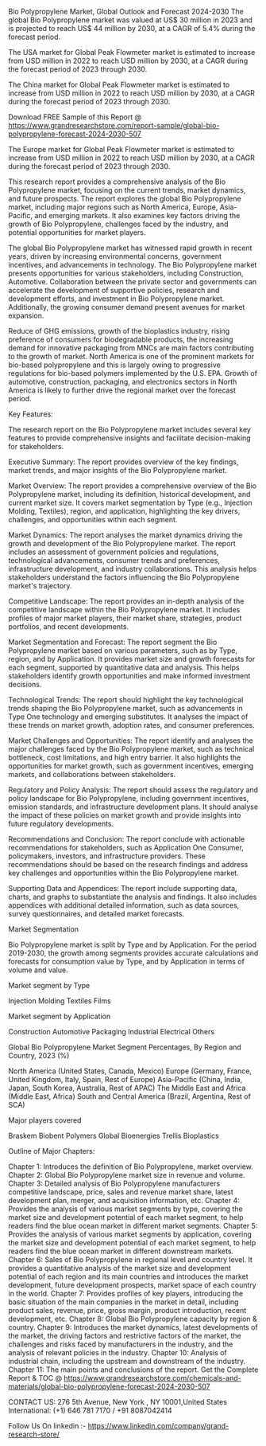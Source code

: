 Bio Polypropylene Market, Global Outlook and Forecast 2024-2030
The global Bio Polypropylene market was valued at US$ 30 million in 2023 and is projected to reach US$ 44 million by 2030, at a CAGR of 5.4% during the forecast period.

The USA market for Global Peak Flowmeter market is estimated to increase from USD million in 2022 to reach USD million by 2030, at a CAGR during the forecast period of 2023 through 2030.

The China market for Global Peak Flowmeter market is estimated to increase from USD million in 2022 to reach USD million by 2030, at a CAGR during the forecast period of 2023 through 2030.

Download FREE Sample of this Report @ https://www.grandresearchstore.com/report-sample/global-bio-polypropylene-forecast-2024-2030-507

The Europe market for Global Peak Flowmeter market is estimated to increase from USD million in 2022 to reach USD million by 2030, at a CAGR during the forecast period of 2023 through 2030.

This research report provides a comprehensive analysis of the Bio Polypropylene market, focusing on the current trends, market dynamics, and future prospects. The report explores the global Bio Polypropylene market, including major regions such as North America, Europe, Asia-Pacific, and emerging markets. It also examines key factors driving the growth of Bio Polypropylene, challenges faced by the industry, and potential opportunities for market players.

The global Bio Polypropylene market has witnessed rapid growth in recent years, driven by increasing environmental concerns, government incentives, and advancements in technology. The Bio Polypropylene market presents opportunities for various stakeholders, including Construction, Automotive. Collaboration between the private sector and governments can accelerate the development of supportive policies, research and development efforts, and investment in Bio Polypropylene market. Additionally, the growing consumer demand present avenues for market expansion.

Reduce of GHG emissions, growth of the bioplastics industry, rising preference of consumers for biodegradable products, the increasing demand for innovative packaging from MNCs are main factors contributing to the growth of market. North America is one of the prominent markets for bio-based polypropylene and this is largely owing to progressive regulations for bio-based polymers implemented by the U.S. EPA. Growth of automotive, construction, packaging, and electronics sectors in North America is likely to further drive the regional market over the forecast period.

Key Features:

The research report on the Bio Polypropylene market includes several key features to provide comprehensive insights and facilitate decision-making for stakeholders.

Executive Summary: The report provides overview of the key findings, market trends, and major insights of the Bio Polypropylene market.

Market Overview: The report provides a comprehensive overview of the Bio Polypropylene market, including its definition, historical development, and current market size. It covers market segmentation by Type (e.g., Injection Molding, Textiles), region, and application, highlighting the key drivers, challenges, and opportunities within each segment.

Market Dynamics: The report analyses the market dynamics driving the growth and development of the Bio Polypropylene market. The report includes an assessment of government policies and regulations, technological advancements, consumer trends and preferences, infrastructure development, and industry collaborations. This analysis helps stakeholders understand the factors influencing the Bio Polypropylene market's trajectory.

Competitive Landscape: The report provides an in-depth analysis of the competitive landscape within the Bio Polypropylene market. It includes profiles of major market players, their market share, strategies, product portfolios, and recent developments.

Market Segmentation and Forecast: The report segment the Bio Polypropylene market based on various parameters, such as by Type, region, and by Application. It provides market size and growth forecasts for each segment, supported by quantitative data and analysis. This helps stakeholders identify growth opportunities and make informed investment decisions.

Technological Trends: The report should highlight the key technological trends shaping the Bio Polypropylene market, such as advancements in Type One technology and emerging substitutes. It analyses the impact of these trends on market growth, adoption rates, and consumer preferences.

Market Challenges and Opportunities: The report identify and analyses the major challenges faced by the Bio Polypropylene market, such as technical bottleneck, cost limitations, and high entry barrier. It also highlights the opportunities for market growth, such as government incentives, emerging markets, and collaborations between stakeholders.

Regulatory and Policy Analysis: The report should assess the regulatory and policy landscape for Bio Polypropylene, including government incentives, emission standards, and infrastructure development plans. It should analyse the impact of these policies on market growth and provide insights into future regulatory developments.

Recommendations and Conclusion: The report conclude with actionable recommendations for stakeholders, such as Application One Consumer, policymakers, investors, and infrastructure providers. These recommendations should be based on the research findings and address key challenges and opportunities within the Bio Polypropylene market.

Supporting Data and Appendices: The report include supporting data, charts, and graphs to substantiate the analysis and findings. It also includes appendices with additional detailed information, such as data sources, survey questionnaires, and detailed market forecasts.

Market Segmentation

Bio Polypropylene market is split by Type and by Application. For the period 2019-2030, the growth among segments provides accurate calculations and forecasts for consumption value by Type, and by Application in terms of volume and value.

Market segment by Type

Injection Molding
Textiles
Films

Market segment by Application

Construction
Automotive
Packaging
Industrial
Electrical
Others

Global Bio Polypropylene Market Segment Percentages, By Region and Country, 2023 (%)

North America (United States, Canada, Mexico)
Europe (Germany, France, United Kingdom, Italy, Spain, Rest of Europe)
Asia-Pacific (China, India, Japan, South Korea, Australia, Rest of APAC)
The Middle East and Africa (Middle East, Africa)
South and Central America (Brazil, Argentina, Rest of SCA)

Major players covered

Braskem
Biobent Polymers
Global Bioenergies
Trellis Bioplastics

Outline of Major Chapters:

Chapter 1: Introduces the definition of Bio Polypropylene, market overview.
Chapter 2: Global Bio Polypropylene market size in revenue and volume.
Chapter 3: Detailed analysis of Bio Polypropylene manufacturers competitive landscape, price, sales and revenue market share, latest development plan, merger, and acquisition information, etc.
Chapter 4: Provides the analysis of various market segments by type, covering the market size and development potential of each market segment, to help readers find the blue ocean market in different market segments.
Chapter 5: Provides the analysis of various market segments by application, covering the market size and development potential of each market segment, to help readers find the blue ocean market in different downstream markets.
Chapter 6: Sales of Bio Polypropylene in regional level and country level. It provides a quantitative analysis of the market size and development potential of each region and its main countries and introduces the market development, future development prospects, market space of each country in the world.
Chapter 7: Provides profiles of key players, introducing the basic situation of the main companies in the market in detail, including product sales, revenue, price, gross margin, product introduction, recent development, etc.
Chapter 8: Global Bio Polypropylene capacity by region & country.
Chapter 9: Introduces the market dynamics, latest developments of the market, the driving factors and restrictive factors of the market, the challenges and risks faced by manufacturers in the industry, and the analysis of relevant policies in the industry.
Chapter 10: Analysis of industrial chain, including the upstream and downstream of the industry.
Chapter 11: The main points and conclusions of the report.
Get the Complete Report & TOC @ https://www.grandresearchstore.com/chemicals-and-materials/global-bio-polypropylene-forecast-2024-2030-507

CONTACT US:
276 5th Avenue, New York , NY 10001,United States
International: (+1) 646 781 7170 / +91 8087042414

Follow Us On linkedin :- https://www.linkedin.com/company/grand-research-store/
